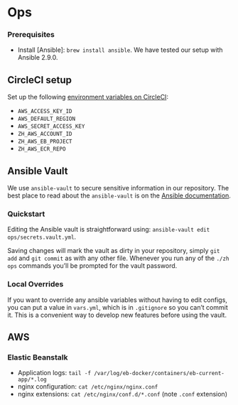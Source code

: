 # Ops

### Prerequisites

- Install [Ansible]: `brew install ansible`.
  We have tested our setup with Ansible 2.9.0.

## CircleCI setup

Set up the following [environment variables on CircleCI][circleci-env-vars]:

- `AWS_ACCESS_KEY_ID`
- `AWS_DEFAULT_REGION`
- `AWS_SECRET_ACCESS_KEY`
- `ZH_AWS_ACCOUNT_ID`
- `ZH_AWS_EB_PROJECT`
- `ZH_AWS_ECR_REPO`

## Ansible Vault

We use `ansible-vault` to secure sensitive information in our repository.
The best place to read about the `ansible-vault` is on the
[Ansible documentation](http://docs.ansible.com/playbooks_vault.html).

### Quickstart

Editing the Ansible vault is straightforward using:
`ansible-vault edit ops/secrets.vault.yml`.

Saving changes will mark the vault as dirty in your repository, simply `git add`
and `git commit` as with any other file. Whenever you run any of the `./zh ops`
commands you’ll be prompted for the vault password.

### Local Overrides

If you want to override any ansible variables without having to edit configs,
you can put a value in `vars.yml`, which is in `.gitignore` so you can’t commit
it. This is a convenient way to develop new features before using the vault.

[circleci-env-vars]: https://app.circleci.com/settings/project/github/zoomhub/zoomhub/environment-variabless

## AWS

### Elastic Beanstalk

- Application logs: `tail -f /var/log/eb-docker/containers/eb-current-app/*.log`
- nginx configuration: `cat /etc/nginx/nginx.conf`
- nginx extensions: `cat /etc/nginx/conf.d/*.conf` (note `.conf` extension)

